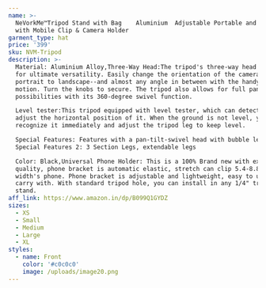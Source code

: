 ```yaml
---
name: >-
  NeVorkMe™Tripod Stand with Bag    Aluminium  Adjustable Portable and Foldable
  with Mobile Clip & Camera Holder 
garment_type: hat
price: '399'
sku: NVM-Tripod
description: >-
  Material: Aluminium Alloy,Three-Way Head:The tripod's three-way head allows
  for ultimate versatility. Easily change the orientation of the camera from
  portrait to landscape--and almost any angle in between with the handy tilt
  motion. Turn the knobs to secure. The tripod also allows for full panoramic
  possibilities with its 360-degree swivel function.

  Level tester:This tripod equipped with level tester, which can detect and
  adjust the horizontal position of it. When the ground is not level, you can
  recognize it immediately and adjust the tripod leg to keep level.

  Special Features: Features with a pan-tilt-swivel head with bubble leave;
  Special Features 2: 3 Section Legs, extendable legs

  Color: Black,Universal Phone Holder: This is a 100% Brand new with excellent
  quality, phone bracket is automatic elastic, stretch can clip 5.4-8.8 cm
  width's phone. Phone bracket is adjustable and lightweight, easy to use and
  carry with. With standard tripod hole, you can install in any 1/4" tripod
  stand.
aff_link: https://www.amazon.in/dp/B099Q1GYDZ
sizes:
  - XS
  - Small
  - Medium
  - Large
  - XL
styles:
  - name: Front
    color: '#c0c0c0'
    image: /uploads/image20.png
---
```



